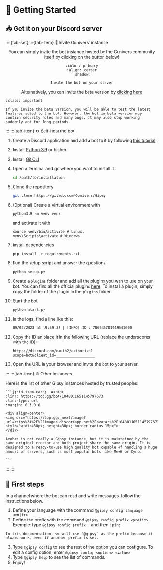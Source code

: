 # 👋 Getting Started

## 📥 Get it on your Discord server

::::{tab-set}
:::{tab-item} 💌 Invite Gunivers' instance

<div align=center>

You can simply invite the bot instance hosted by the Gunivers community itself by clicking on the button below!

```{button-link} http://utip.io/s/1yhs7W
:color: primary
:align: center
:shadow:

Invite the bot on your server
```

Alternatively, you can invite the beta version by [clicking here](https://discordapp.com/oauth2/authorize?client_id=813836349147840513&scope=bot)

</div>

```{admonition} If you use the beta version
:class: important

If you invite the beta version, you will be able to test the latest features added to the bot. However, the bot in beta version may contain security holes and many bugs. It may also stop working suddenly and for long periods.
```

:::
:::{tab-item} ⚙️ Self-host the bot

1. Create a Discord application and add a bot to it by following [this tutorial](https://discord.com/developers/docs/getting-started).

2. Install [Python 3.9](https://www.python.org/downloads/release/python-390/) or higher.

3. Install [Git CLI](https://git-scm.com/book/en/v2/Getting-Started-The-Command-Line)

4. Open a terminal and go where you want to install it

      ```bash
      cd /path/to/installation
      ```

5. Clone the repository

      ```bash
      git clone https://github.com/Gunivers/Gipsy
      ```

6. (Optional) Create a virtual environment with 

      ```
      python3.9 -m venv venv
      ```
      and activate it with
      ```
      source venv/bin/activate # Linux.
      venv\Scripts\activate # Windows
      ```

7. Install dependencies
   
      ```
      pip install -r requirements.txt
      ```

8.  Run the setup script and answer the questions.

      ```bash
      python setup.py
      ```

9. Create a `plugins` folder and add all the plugins you wan to use on your bot. You can find all the official plugins [here](https://github.com/Gunivers/Gipsy-plugins). To install a plugin, simply copy the folder of the plugin in the `plugins` folder.

10. Start the bot
      ```bash
      python start.py
      ```

11. In the logs, find a line like this:

      ```
      09/02/2023 at 19:59:32 | [INFO] ID : 786546781919641600
      ```

12. Copy the ID an place it in the following URL (replace the underscores with the ID):

      ```
      https://discord.com/oauth2/authorize?scope=bot&client_id=__________________
      ```
   
13. Open the URL in your browser and invite the bot to your server.

:::
:::{tab-item} 🌐 Other instances

Here is the list of other Gipsy instances hosted by trusted peoples:

```` {grid} 2
```{grid-item-card}  Axobot
:link: https://top.gg/bot/1048011651145797673
:link-type: url
:margin: 0 3 0 0

<div align=center>
<img src="https://top.gg/_next/image?url=https%3A%2F%2Fimages.discordapp.net%2Favatars%2F1048011651145797673%2Fc49887b3f50a86b13432f2be002f06bd.png%3Fsize%3D128&w=128&q=75" style="width=30px; height=30px; border-radius:15px">
</div>

Axobot is not really a Gipsy instance, but it is maintained by the same original creator and both project share the same origin. It is designed to a ready-to-use high quality bot capable of handling a huge amount of servers, such as most popular bots like Mee6 or Dyno.

```
````

:::
::::

## 👶 First steps

In a channel where the bot can read and write messages, follow the instructions below.

1. Define your language with the command `@gipsy config language <en|fr>`
2. Define the prefix with the command `@gipsy config prefix <prefix>`. 
   Exemple: type `@gipsy config prefix !` and then `!ping`

```{note}
In this documentation, we will use `@gipsy` as the prefix because it always work, even if another prefix is set.
```
3. Type `@gipsy config` to see the rest of the option you can configure. To edit a config option, enter `@gipsy config <option> <value>`
4. Type `@gipsy help` to see the list of commands.
5. Enjoy!